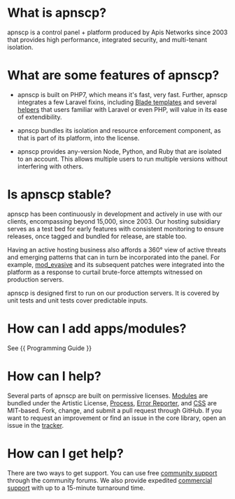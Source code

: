 # What is apnscp?

apnscp is a control panel + platform produced by Apis Networks since 2003 that provides high performance, integrated security, and multi-tenant isolation. 

# What are some features of apnscp?

* apnscp is built on PHP7, which means it's fast, very fast. Further, apnscp integrates a few Laravel fixins, including [Blade templates](https://laravel.com/docs/5.4/blade) and several [helpers](https://laravel.com/docs/5.2/helpers) that users familiar with Laravel or even PHP, will value in its ease of extendibility.


* apnscp bundles its isolation and resource enforcement component, as that is part of its platform, into the license. 
* apnscp provides any-version Node, Python, and Ruby that are isolated to an account. This allows multiple users to run multiple versions without interfering with others.

# Is apnscp stable?

apnscp has been continuously in development and actively in use with our clients, encompassing beyond 15,000, since 2003. Our hosting subsidiary serves as a test bed for early features with consistent monitoring to ensure releases, once tagged and bundled for release, are stable too. 

Having an active hosting business also affords a 360° view of active threats and emerging patterns that can in turn be incorporated into the panel. For example, [mod_evasive](https://github.com/apisnetworks/mod_evasive) and its subsequent patches were integrated into the platform as a response to curtail brute-force attempts witnessed on production servers.

apnscp is designed first to run on our production servers. It is covered by unit tests and unit tests cover predictable inputs.

# How can I add apps/modules?

See {{ Programming Guide }}

# How can I help?

Several parts of apnscp are built on permissive licenses. [Modules](https://github.com/apisnetworks/apnscp-modules) are bundled under the Artistic License, [Process](https://github.com/apisnetworks/util-process), [Error Reporter](https://github.com/apisnetworks/error-reporter), and [CSS](https://github.com/apisnetworks/apnscp-bootstrap-sdk) are MIT-based. Fork, change, and submit a pull request through GitHub. If you want to request an improvement or find an issue in the core library, open an issue in the [tracker](https://github.com/apisnetworks/apnscp/issues).

# How can I get help?

There are two ways to get support. You can use free [community support](https://forums.apnscp.com) through the community forums. We also provide expedited [commercial support](https://apnscp.com/support) with up to a 15-minute turnaround time.